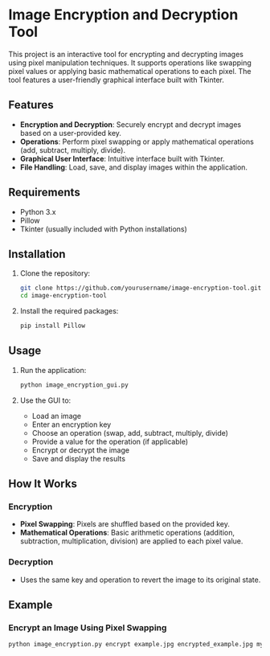 # Image Encryption and Decryption Tool

This project is an interactive tool for encrypting and decrypting images using pixel manipulation techniques. It supports operations like swapping pixel values or applying basic mathematical operations to each pixel. The tool features a user-friendly graphical interface built with Tkinter.

## Features

- **Encryption and Decryption**: Securely encrypt and decrypt images based on a user-provided key.
- **Operations**: Perform pixel swapping or apply mathematical operations (add, subtract, multiply, divide).
- **Graphical User Interface**: Intuitive interface built with Tkinter.
- **File Handling**: Load, save, and display images within the application.

## Requirements

- Python 3.x
- Pillow
- Tkinter (usually included with Python installations)

## Installation

1. Clone the repository:

    ```bash
    git clone https://github.com/yourusername/image-encryption-tool.git
    cd image-encryption-tool
    ```

2. Install the required packages:

    ```bash
    pip install Pillow
    ```

## Usage

1. Run the application:

    ```bash
    python image_encryption_gui.py
    ```

2. Use the GUI to:
    - Load an image
    - Enter an encryption key
    - Choose an operation (swap, add, subtract, multiply, divide)
    - Provide a value for the operation (if applicable)
    - Encrypt or decrypt the image
    - Save and display the results

## How It Works

### Encryption

- **Pixel Swapping**: Pixels are shuffled based on the provided key.
- **Mathematical Operations**: Basic arithmetic operations (addition, subtraction, multiplication, division) are applied to each pixel value.

### Decryption

- Uses the same key and operation to revert the image to its original state.

## Example

### Encrypt an Image Using Pixel Swapping

```bash
python image_encryption.py encrypt example.jpg encrypted_example.jpg my_secret_key swap

